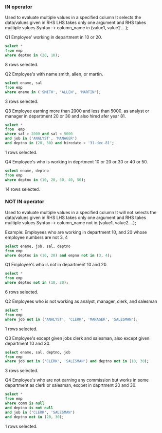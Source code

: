 ### IN operator
Used to evaluate multiple values in a specified column
It selects the data/values given in RHS
LHS takes only one argument and RHS takes multiple values
Syntax--> column_name in (value1, value2....);

Q1
Employee' working in department in 10 or 20.
```sql
select *
from emp
where deptno in (20, 10);
```
8 rows selected.

Q2
Employee's with name smith, allen, or martin.
```sql
select ename, sal
from emp
where ename in ('SMITH', 'ALLEN', 'MARTIN');
```
3 rows selected.

Q3
Employee earning more than 2000 and less than 5000. as analyst or manager in department 20 or 30 and also hired afer year 81.
```sql
select *
from  emp
where sal > 2000 and sal < 5000 
and job in ('ANALYST', 'MANAGER') 
and deptno in (20, 30) and hiredate > '31-dec-81';
```
1 rows selected.

Q4
Employee's who is working in deprtment 10 or 20 or 30 or 40 or 50.
```sql
select ename, deptno
from emp
where deptno in (10, 20, 30, 40, 50);
```
14 rows selected.

### NOT IN operator
Used to evaluate multiple values in a specified column
It will not selects the data/values given in RHS
LHS takes only one argument and RHS takes multiple values
Syntax--> column_name not in (value1, value2....);

Example:
Employees who are working in department 10, and 20 whose employee numbers are not 3, 4
```sql
select ename, job, sal, deptno
from emp
where deptno in (10, 20) and empno not in (3, 4);
```

Q1
Employee's who is not in department 10 and 20.
```sql
select *
from emp
where deptno not in (10, 20);
```
6 rows selected.

Q2
Employees who is not working as analyst, manager, clerk, and salesman
```sql
select *
from emp
where job not in ('ANALYST', 'CLERK', 'MANAGER', 'SALESMAN');
```
1 rows selected.

Q3
Employee's except given jobs clerk and salesman, also except given department 10 and 30.
```sql
select ename, sal, deptno, job
from emp
where job not in ('CLERK', 'SALESMAN') and deptno not in (10, 30);
```
3 rows selected.

Q4
Employee's who are not earning any commission but works in some department as clerk or salesman, excpet in daprtment 20 and 30.
```sql
select *
from emp
where comm is null 
and deptno is not null 
and job in ('CLERK', 'SALESMAN') 
and deptno not in (20, 30);
```
1 rows selected.
